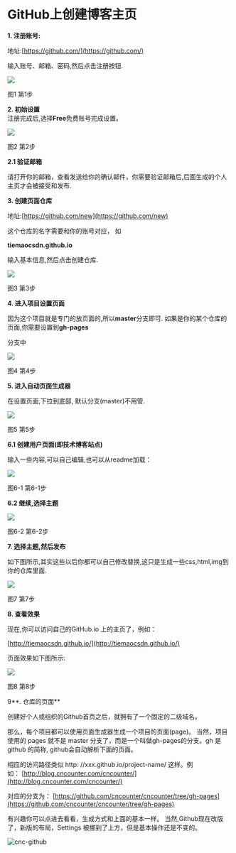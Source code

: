 # GitHub上创建博客主页

**1. 注册账号:**

  
地址:[https://github.com/](https://github.com/)

输入账号、邮箱、密码,然后点击注册按钮.  


![](http://img.blog.csdn.net/20140712125642518?watermark/2/text/aHR0cDovL2Jsb2cuY3Nkbi5uZXQvcmVuZnVmZWk=/font/5a6L5L2T/fontsize/400/fill/I0JBQkFCMA==/dissolve/70/gravity/SouthEast)

图1 第1步



**2. 初始设置**  
注册完成后,选择**Free**免费账号完成设置。

![](http://img.blog.csdn.net/20140712125717088?watermark/2/text/aHR0cDovL2Jsb2cuY3Nkbi5uZXQvcmVuZnVmZWk=/font/5a6L5L2T/fontsize/400/fill/I0JBQkFCMA==/dissolve/70/gravity/SouthEast)

图2 第2步

**2.1 验证邮箱**

请打开你的邮箱，查看发送给你的确认邮件，你需要验证邮箱后,后面生成的个人主页才会被接受和发布.

  


**3. 创建页面仓库**

  
地址:[https://github.com/new](https://github.com/new)

这个仓库的名字需要和你的账号对应， 如

**tiemaocsdn.github.io**

输入基本信息,然后点击创建仓库.  


![](http://img.blog.csdn.net/20140712125914603?watermark/2/text/aHR0cDovL2Jsb2cuY3Nkbi5uZXQvcmVuZnVmZWk=/font/5a6L5L2T/fontsize/400/fill/I0JBQkFCMA==/dissolve/70/gravity/SouthEast)

图3 第3步



**4. 进入项目设置页面**

因为这个项目就是专门的放页面的,所以**master**分支即可. 如果是你的某个仓库的页面,你需要设置到**gh-pages**

分支中



![](http://img.blog.csdn.net/20140712130015739?watermark/2/text/aHR0cDovL2Jsb2cuY3Nkbi5uZXQvcmVuZnVmZWk=/font/5a6L5L2T/fontsize/400/fill/I0JBQkFCMA==/dissolve/70/gravity/SouthEast)

图4 第4步



**5. 进入自动页面生成器**

在设置页面,下拉到底部, 默认分支\(master\)不用管.

![](http://img.blog.csdn.net/20140712130046721?watermark/2/text/aHR0cDovL2Jsb2cuY3Nkbi5uZXQvcmVuZnVmZWk=/font/5a6L5L2T/fontsize/400/fill/I0JBQkFCMA==/dissolve/70/gravity/SouthEast)

图5 第5步



**6.1 创建用户页面\(即技术博客站点\)**

输入一些内容,可以自己编辑,也可以从readme加载：

![](http://img.blog.csdn.net/20140712130117531?watermark/2/text/aHR0cDovL2Jsb2cuY3Nkbi5uZXQvcmVuZnVmZWk=/font/5a6L5L2T/fontsize/400/fill/I0JBQkFCMA==/dissolve/70/gravity/SouthEast)

图6-1 第6-1步

  


**6.2 继续,选择主题**

  


![](http://img.blog.csdn.net/20140712130204705?watermark/2/text/aHR0cDovL2Jsb2cuY3Nkbi5uZXQvcmVuZnVmZWk=/font/5a6L5L2T/fontsize/400/fill/I0JBQkFCMA==/dissolve/70/gravity/SouthEast)

图6-2 第6-2步

**7. 选择主题,然后发布**

如下图所示,其实这些以后你都可以自己修改替换,这只是生成一些css,html,img到你的仓库里面.

![](http://img.blog.csdn.net/20140712130241911?watermark/2/text/aHR0cDovL2Jsb2cuY3Nkbi5uZXQvcmVuZnVmZWk=/font/5a6L5L2T/fontsize/400/fill/I0JBQkFCMA==/dissolve/70/gravity/SouthEast)

图7 第7步



**8. 查看效果**

现在,你可以访问自己的GitHub.io 上的主页了，例如：

[http://tiemaocsdn.github.io/](http://tiemaocsdn.github.io/)

页面效果如下图所示:

![](http://img.blog.csdn.net/20140712130050718?watermark/2/text/aHR0cDovL2Jsb2cuY3Nkbi5uZXQvcmVuZnVmZWk=/font/5a6L5L2T/fontsize/400/fill/I0JBQkFCMA==/dissolve/70/gravity/SouthEast)

图8 第8步



9**. 仓库的页面**

创建好个人或组织的Github首页之后，就拥有了一个固定的二级域名。 

那么，每个项目都可以使用页面生成器生成一个项目的页面\(page\)。 当然，项目使用的 pages 就不是 master 分支了，而是一个叫做gh-pages的分支。gh 是 github 的简称, github会自动解析下面的页面。

相应的访问路径类似 http: //xxx.github.io/project-name/ 这样。例如： [http://blog.cncounter.com/cncounter/](http://blog.cncounter.com/cncounter/)

对应的分支为： [https://github.com/cncounter/cncounter/tree/gh-pages](https://github.com/cncounter/cncounter/tree/gh-pages)

有兴趣你可以点进去看看，生成方式和上面的基本一样。 当然,Github现在改版了，新版的布局，Settings 被挪到了上方，但是基本操作还是不变的。

![](http://img.blog.csdn.net/20151205224612748?watermark/2/text/aHR0cDovL2Jsb2cuY3Nkbi5uZXQv/font/5a6L5L2T/fontsize/400/fill/I0JBQkFCMA==/dissolve/70/gravity/Center "cnc-github ")  


  




